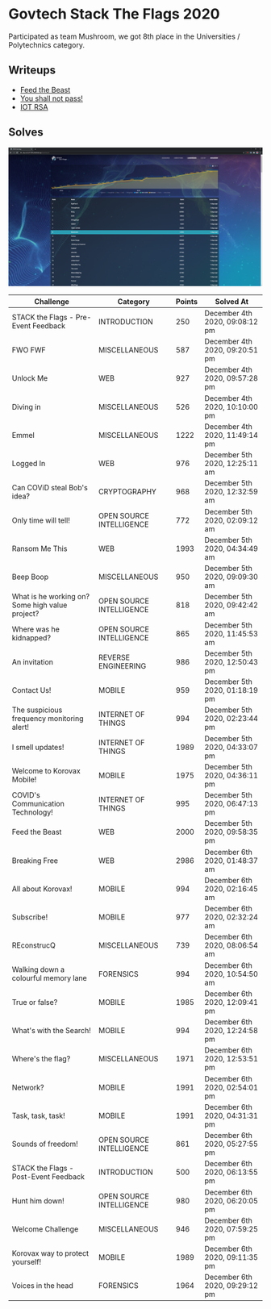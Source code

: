 # Govtech Stack The Flags 2020

Participated as team Mushroom, we got 8th place in the Universities / Polytechnics category.

## Writeups

- [Feed the Beast](./feed-the-beast/feed-the-beast-solution.md)
- [You shall not pass!](./you-shall-not-pass/you-shall-not-pass-solution.md)
- [IOT RSA](./iot-rsa/iot-rsa-solution.md)

## Solves

![Scoreboard](./scoreboard.png)

| Challenge                                       | Category                 | Points | Solved At                      |
| ----------------------------------------------- | ------------------------ | ------ | ------------------------------ |
| STACK the Flags - Pre-Event Feedback            | INTRODUCTION             | 250    | December 4th 2020, 09:08:12 pm |
| FWO FWF                                         | MISCELLANEOUS            | 587    | December 4th 2020, 09:20:51 pm |
| Unlock Me                                       | WEB                      | 927    | December 4th 2020, 09:57:28 pm |
| Diving in                                       | MISCELLANEOUS            | 526    | December 4th 2020, 10:10:00 pm |
| Emmel                                           | MISCELLANEOUS            | 1222   | December 4th 2020, 11:49:14 pm |
| Logged In                                       | WEB                      | 976    | December 5th 2020, 12:25:11 am |
| Can COViD steal Bob's idea?                     | CRYPTOGRAPHY             | 968    | December 5th 2020, 12:32:59 am |
| Only time will tell!                            | OPEN SOURCE INTELLIGENCE | 772    | December 5th 2020, 02:09:12 am |
| Ransom Me This                                  | WEB                      | 1993   | December 5th 2020, 04:34:49 am |
| Beep Boop                                       | MISCELLANEOUS            | 950    | December 5th 2020, 09:09:30 am |
| What is he working on? Some high value project? | OPEN SOURCE INTELLIGENCE | 818    | December 5th 2020, 09:42:42 am |
| Where was he kidnapped?                         | OPEN SOURCE INTELLIGENCE | 865    | December 5th 2020, 11:45:53 am |
| An invitation                                   | REVERSE ENGINEERING      | 986    | December 5th 2020, 12:50:43 pm |
| Contact Us!                                     | MOBILE                   | 959    | December 5th 2020, 01:18:19 pm |
| The suspicious frequency monitoring alert!      | INTERNET OF THINGS       | 994    | December 5th 2020, 02:23:44 pm |
| I smell updates!                                | INTERNET OF THINGS       | 1989   | December 5th 2020, 04:33:07 pm |
| Welcome to Korovax Mobile!                      | MOBILE                   | 1975   | December 5th 2020, 04:36:11 pm |
| COVID's Communication Technology!               | INTERNET OF THINGS       | 995    | December 5th 2020, 06:47:13 pm |
| Feed the Beast                                  | WEB                      | 2000   | December 5th 2020, 09:58:35 pm |
| Breaking Free                                   | WEB                      | 2986   | December 6th 2020, 01:48:37 am |
| All about Korovax!                              | MOBILE                   | 994    | December 6th 2020, 02:16:45 am |
| Subscribe!                                      | MOBILE                   | 977    | December 6th 2020, 02:32:24 am |
| REconstrucQ                                     | MISCELLANEOUS            | 739    | December 6th 2020, 08:06:54 am |
| Walking down a colourful memory lane            | FORENSICS                | 994    | December 6th 2020, 10:54:50 am |
| True or false?                                  | MOBILE                   | 1985   | December 6th 2020, 12:09:41 pm |
| What's with the Search!                         | MOBILE                   | 994    | December 6th 2020, 12:24:58 pm |
| Where's the flag?                               | MISCELLANEOUS            | 1971   | December 6th 2020, 12:53:51 pm |
| Network?                                        | MOBILE                   | 1991   | December 6th 2020, 02:54:01 pm |
| Task, task, task!                               | MOBILE                   | 1991   | December 6th 2020, 04:31:31 pm |
| Sounds of freedom!                              | OPEN SOURCE INTELLIGENCE | 861    | December 6th 2020, 05:27:55 pm |
| STACK the Flags - Post-Event Feedback           | INTRODUCTION             | 500    | December 6th 2020, 06:13:55 pm |
| Hunt him down!                                  | OPEN SOURCE INTELLIGENCE | 980    | December 6th 2020, 06:20:05 pm |
| Welcome Challenge                               | MISCELLANEOUS            | 946    | December 6th 2020, 07:59:25 pm |
| Korovax way to protect yourself!                | MOBILE                   | 1989   | December 6th 2020, 09:11:35 pm |
| Voices in the head                              | FORENSICS                | 1964   | December 6th 2020, 09:29:12 pm |
